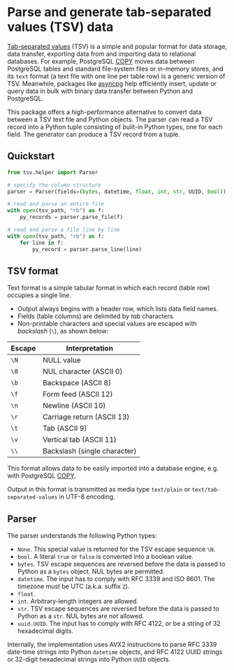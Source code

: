 # Parse and generate tab-separated values (TSV) data

[Tab-separated values](https://en.wikipedia.org/wiki/Tab-separated_values) (TSV) is a simple and popular format for data storage, data transfer, exporting data from and importing data to relational databases. For example, PostgreSQL [COPY](https://www.postgresql.org/docs/current/sql-copy.html) moves data between PostgreSQL tables and standard file-system files or in-memory stores, and its `text` format (a text file with one line per table row) is a generic version of TSV. Meanwhile, packages like [asyncpg](https://magicstack.github.io/asyncpg/current/index.html) help efficiently insert, update or query data in bulk with binary data transfer between Python and PostgreSQL.

This package offers a high-performance alternative to convert data between a TSV text file and Python objects. The parser can read a TSV record into a Python tuple consisting of built-in Python types, one for each field. The generator can produce a TSV record from a tuple.

## Quickstart

```python
from tsv.helper import Parser

# specify the column structure
parser = Parser(fields=(bytes, datetime, float, int, str, UUID, bool))

# read and parse an entire file 
with open(tsv_path, "rb") as f:
    py_records = parser.parse_file(f)

# read and parse a file line by line
with open(tsv_path, "rb") as f:
    for line in f:
        py_record = parser.parse_line(line)
```

## TSV format

Text format is a simple tabular format in which each record (table row) occupies a single line.

* Output always begins with a header row, which lists data field names.
* Fields (table columns) are delimited by *tab* characters.
* Non-printable characters and special values are escaped with *backslash* (`\`), as shown below:

| Escape | Interpretation               |
| ------ | ---------------------------- |
| `\N`   | NULL value                   |
| `\0`   | NUL character (ASCII 0)      |
| `\b`   | Backspace (ASCII 8)          |
| `\f`   | Form feed (ASCII 12)         |
| `\n`   | Newline (ASCII 10)           |
| `\r`   | Carriage return (ASCII 13)   |
| `\t`   | Tab (ASCII 9)                |
| `\v`   | Vertical tab (ASCII 11)      |
| `\\`   | Backslash (single character) |

This format allows data to be easily imported into a database engine, e.g. with PostgreSQL [COPY](https://www.postgresql.org/docs/current/sql-copy.html).

Output in this format is transmitted as media type `text/plain` or `text/tab-separated-values` in UTF-8 encoding.

## Parser

The parser understands the following Python types:

* `None`. This special value is returned for the TSV escape sequence `\N`.
* `bool`. A literal `true` or `false` is converted into a boolean value.
* `bytes`. TSV escape sequences are reversed before the data is passed to Python as a `bytes` object. NUL bytes are permitted.
* `datetime`. The input has to comply with RFC 3339 and ISO 8601. The timezone must be UTC (a.k.a. suffix `Z`).
* `float`.
* `int`. Arbitrary-length integers are allowed.
* `str`. TSV escape sequences are reversed before the data is passed to Python as a `str`. NUL bytes are not allowed.
* `uuid.UUID`. The input has to comply with RFC 4122, or be a string of 32 hexadecimal digits.

Internally, the implementation uses AVX2 instructions to parse RFC 3339 date-time strings into Python `datetime` objects, and RFC 4122 UUID strings or 32-digit hexadecimal strings into Python `UUID` objects.
